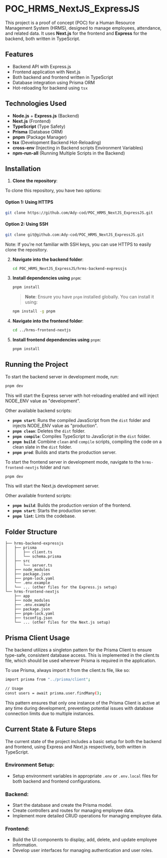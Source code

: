 # POC_HRMS_NextJS_ExpressJS

This project is a proof of concept (POC) for a Human Resource Management System (HRMS), designed to manage employees, attendance, and related data. It uses **Next.js** for the frontend and **Express** for the backend, both written in TypeScript.

## Features

- Backend API with Express.js
- Frontend application with Next.js
- Both backend and frontend written in TypeScript
- Database integration using Prisma ORM
- Hot-reloading for backend using `tsx`

## Technologies Used

- **Node.js** + **Express.js** (Backend)
- **Next.js** (Frontend)
- **TypeScript** (Type Safety)
- **Prisma** (Database ORM)
- **pnpm** (Package Manager)
- **tsx** (Development Backend Hot-Reloading)
- **cross-env** (Injecting in Backend scripts Environment Variables)
- **npm-run-all** (Running Multiple Scripts in the Backend)

## Installation

1. **Clone the repository**:

To clone this repository, you have two options:

#### Option 1: Using HTTPS

```bash
git clone https://github.com/Ady-cod/POC_HRMS_NextJS_ExpressJS.git
```

#### Option 2: Using SSH

```bash
git clone git@github.com:Ady-cod/POC_HRMS_NextJS_ExpressJS.git
```

Note: If you’re not familiar with SSH keys, you can use HTTPS to easily clone the repository.

2. **Navigate into the backend folder**:

   ```bash
   cd POC_HRMS_NextJS_ExpressJS/hrms-backend-expressjs
   ```

3. **Install dependencies using** `pnpm`:

   ```bash
   pnpm install
   ```

   > **Note**: Ensure you have `pnpm` installed globally. You can install it using:

   ```bash
   npm install -g pnpm
   ```

4. **Navigate into the frontend folder**:

   ```bash
   cd ../hrms-frontend-nextjs
   ```

5. **Install frontend dependencies using** `pnpm`:

   ```bash
   pnpm install
   ```

## Running the Project

To start the backend server in development mode, run:

```bash
pnpm dev
```

This will start the Express server with hot-reloading enabled and will inject NODE_ENV value as "development".

Other available backend scripts:

- **`pnpm start`**: Runs the compiled JavaScript from the `dist` folder and injects NODE_ENV value as "production".
- **`pnpm clean`**: Deletes the `dist` folder.
- **`pnpm compile`**: Compiles TypeScript to JavaScript in the `dist` folder.
- **`pnpm build`**: Combine `clean` and `compile` scripts, compiling the code on a clean slate in the `dist` folder.
- **`pnpm prod`**: Builds and starts the production server.

To start the frontend server in development mode, navigate to the `hrms-frontend-nextjs` folder and run:

```bash
pnpm dev
```

This will start the Next.js development server.

Other available frontend scripts:

- **`pnpm build`**: Builds the production version of the frontend.
- **`pnpm start`**: Starts the production server.
- **`pnpm lint`**: Lints the codebase.

## Folder Structure

```
├── hrms-backend-expressjs
│   ├── prisma
│   │   ├── client.ts
│   │   └── schema.prisma
│   ├── src
│   │   └── server.ts
│   ├── node_modules
│   ├── package.json
│   ├── pnpm-lock.yaml
│   └── .env.example
│   └── ... (other files for the Express.js setup)
└── hrms-frontend-nextjs
    ├── app
    ├── node_modules
    ├── .env.example
    ├── package.json
    ├── pnpm-lock.yaml
    ├── tsconfig.json
    └── ... (other files for the Next.js setup)
```

## Prisma Client Usage

The backend utilizes a singleton pattern for the Prisma Client to ensure type-safe, consistent database access. This is implemented in the client.ts file, which should be used wherever Prisma is required in the application.

To use Prisma, always import it from the client.ts file, like so:

```bash
import prisma from "../prisma/client";

// Usage
const users = await prisma.user.findMany();
```

This pattern ensures that only one instance of the Prisma Client is active at any time during development, preventing potential issues with database connection limits due to multiple instances.

## Current State & Future Steps

The current state of the project includes a basic setup for both the backend and frontend, using Express and Next.js respectively, both written in TypeScript.

### Environment Setup:

- Setup environment variables in appropriate `.env` or `.env.local` files for both backend and frontend configurations.

### Backend:

- Start the database and create the Prisma model.
- Create controllers and routes for managing employee data.
- Implement more detailed CRUD operations for managing employee data.

### Frontend:

- Build the UI components to display, add, delete, and update employee information.
- Develop user interfaces for managing authentication and user roles.
